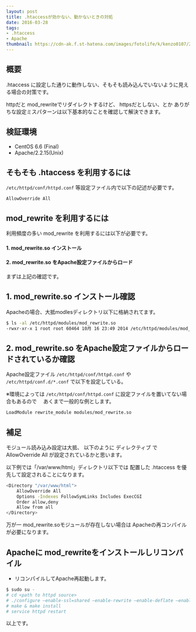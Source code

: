 ```yaml
---
layout: post
title: .htaccessが効かない、動かないときの対処
date: 2016-03-28
tags:
- .htaccess
- Apache
thumbnail: https://cdn-ak.f.st-hatena.com/images/fotolife/k/kenzo0107/20160408/20160408141839.jpg
---
```


## 概要

.htaccess に設定した通りに動作しない、そもそも読み込んでいないように見える場合の対策です。

httpだと mod_rewriteでリダイレクトするけど、 httpsだとしない、とか
ありがちな設定ミスパターンは以下基本的なことを確認して解決できます。

## 検証環境

- CentOS 6.6 (Final)
- Apache/2.2.15(Unix)

## そもそも .htaccess を利用するには

`/etc/httpd/conf/httpd.conf` 等設定ファイル内で以下の記述が必要です。

```
AllowOverride All
```


## mod_rewrite を利用するには

利用頻度の多い mod_rewrite を利用するには以下が必要です。

#### 1. mod_rewrite.so インストール

#### 2. mod_rewrite.so をApache設定ファイルからロード

まずは上記の確認です。

## 1. mod_rewrite.so インストール確認

Apacheの場合、大抵modlesディレクトリ以下に格納されてます。

```sh
$ ls -al /etc/httpd/modules/mod_rewrite.so
-rwxr-xr-x 1 root root 60464 10月 16 23:49 2014 /etc/httpd/modules/mod_rewrite.so
```

## 2. mod_rewrite.so をApache設定ファイルからロードされているか確認

Apache設定ファイル
`/etc/httpd/conf/httpd.conf` や `/etc/httpd/conf.d/*.conf` で以下を設定している。

※環境によっては `/etc/httpd/conf/httpd.conf` に設定ファイルを置いてない場合もあるので
　あくまで一般的な例とします。


```sh
LoadModule rewrite_module modules/mod_rewrite.so
```


## 補足

モジュール読み込み設定は大抵、
以下のように <Directory> ディレクティブ で AllowOverride All が設定されているかと思います。

以下例では「/var/www/html」ディレクトリ以下では 配置した .htaccess を優先して設定されることになります。

```sh
<Directory "/var/www/html">
    AllowOverride All
    Options -Indexes FollowSymLinks Includes ExecCGI
    Order allow,deny
    Allow from all
</Directory>
```

万が一 mod_rewrite.soモジュールが存在しない場合は Apacheの再コンパイルが必要になります。

## Apacheに mod_rewriteをインストールしリコンパイル

- リコンパイルしてApache再起動します。

```sh
$ sudo su -
# cd <path to httpd source>
# ./configure –enable-ssl=shared –enable-rewrite –enable-deflate –enable-headers –enable-so
# make & make install
# service httpd restart
```

以上です。
